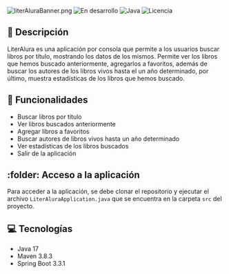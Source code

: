 ![literAluraBanner.png]()
![En desarrollo](https://img.shields.io/badge/Estado-En%20desarrollo-orange)
![Java](https://img.shields.io/badge/Lenguaje-Java-blue)
![Licencia](https://img.shields.io/badge/Licencia-No%20definida-lightgrey)

## :book: Descripción
LiterAlura es una aplicación por consola que permite a los usuarios buscar libros por título, 
mostrando los datos de los mismos. Permite ver los libros que hemos buscado anteriormente, agregarlos a favoritos,
además de buscar los autores de los libros vivos hasta el un año determinado, por último, muestra estadísticas 
de los libros que hemos buscado.

## :hammer: Funcionalidades
- Buscar libros por título
- Ver libros buscados anteriormente
- Agregar libros a favoritos
- Buscar autores de libros vivos hasta un año determinado
- Ver estadísticas de los libros buscados
- Salir de la aplicación

## :folder: Acceso a la aplicación
Para acceder a la aplicación, se debe clonar el repositorio y ejecutar el archivo 
`LiterAluraApplication.java` que se encuentra en la carpeta `src` del proyecto.

## :computer: Tecnologías
- Java 17
- Maven 3.8.3
- Spring Boot 3.3.1
